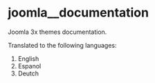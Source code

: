 joomla__documentation
=====================

Joomla 3x themes documentation.

Translated to the following languages: 

<ol>
  <li>English </li>
  <li>Espanol</li>
  <li>Deutch</li>
</ol>
